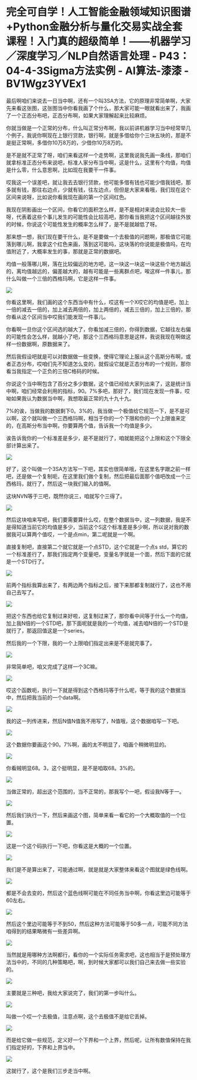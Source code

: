 # 完全可自学！人工智能金融领域知识图谱+Python金融分析与量化交易实战全套课程！入门真的超级简单！——机器学习／深度学习／NLP自然语言处理 - P43：04-4-3Sigma方法实例 - AI算法-漆漆 - BV1Wgz3YVEx1

最后啊咱们来说去一日当中啊，还有一个叫3SA方法，它的原理非常简单啊，大家先来看这张图，这张图当中你看我画了个什么，那大家可能一眼就看出来了，我画了一个正态分布吧，正态分布啊，如果大家理解起来比较麻烦。

你就当做是一个正常的分布，什么叫正常分布啊，我以前讲机器学习当中经常举几个例子，我说你啊现在上银行贷款，银行啊，就是多借给你个三块五块的，那是不是挺正常啊，多借你10万8万的，少借你10万8万的。

是不是就不正常了呀，咱们来看这样一个走势啊，这里我说我先画一条线，那咱们就拿标准正态分布来说吧，标准人家分布当中啊，这是什么，这里有个均值，均值是什么零，什么意思啊，比如现在我要干一件事。

哎我这一个误差吧，就让我去去银行贷款，他可能多借有钱也可能少借我钱吧，那多就有钱，那往右边点，少就有钱，往左边点，但但是大家来看哦，我们现在这个区间来说呀，比如说你看我现在画的第一个区间红色。

我现在阴影画出一个区间，你看它的面积怎么样，是不是相对来说会比较大一些呀，代表着这些个事儿发生的可能性会比较高吧，那你看当我把这个区间越往外放的时候，你说这个可能性发生的概率怎么样了，是不是就越低了呀。

那来想一想，我们现在要干什么，是不是要做一个去极值的问题啊，那极值它可能落到哪儿啊，我拿这个红色来画，落到这可能吗，这块落的你说能是极值吗，在均值附近了，大概率发生的事，那就是正常的数据吧。

均值一般落哪儿啊，落在比较偏远的地方吧，这一块这一块这一块这些个地方越远的，离均值越远的，偏差越大的，越有可能是一些离群点吧，唉这样一件事儿，那什么叫做一个三倍的西格玛啊，它是这样一件事。



![](img/1013f4f4e9de096b8652af923c5ecdcb_1.png)

你看这里啊，我们画的这个东西当中有什么，哎这有一个X哎它的均值是吧，加上一倍的减去一倍的，加上减去两倍的，加上两倍的，减去三倍的，加上三倍的，那你看从这个区间当中哎我们能发现一件事儿。

你看啊一旦你这个区间选的越大了，你看加减三倍的，你得到数据，它越往左右偏的可能性会怎么样，就越小了吧，那这个三西格玛意思是这样，我说我现在啊做这样一份数据啊，原数据来了。

然后我假设吧就是可以对数据做一些变换，使得它理论上服从这个高斯分布啊，或者正态分布，哎咱们先不知道怎么变的，就假设它就是正态分布的一个规则，那你看当我指定一个正负的三倍C格码的时候。

你说这个当中啊包含了百分之多少数据，这个值已经给大家列出来了，这是统计当中啊，咱们经常会利用的指标，90。7%多吧，那好了，我们现在发现一件事，哎呦如果我认为数据当中啊，我想取最正常的九十九十九。

7%的诶，当做我的数据剩下0。3%的，我当做一个极值给它规范一下，是不是可以啊，这个就叫做一个三西格玛啊，相当于你的一个下限和你的一个上限谁来定的，在高斯分布当中啊，你要算两个值，告诉我一个均值是多少。

诶告诉我你的一个标准差是多少，是不是就行了，咱就能把这个上限和这个下限全部计算出来了。

![](img/1013f4f4e9de096b8652af923c5ecdcb_3.png)

好了，这个叫做一个3SA方法写一下吧，其实也很简单哦，在这里名字跟之前一样吧，还是做一个复制呃，在这里我们做个复制，然后把最后面那个值吧改成一个三西格玛，就行了，然后这一块我们输入的值啊。

这块NVN等于三吧，既然你说三，咱就写个三得了。

![](img/1013f4f4e9de096b8652af923c5ecdcb_5.png)

然后这块咱来写吧，我们要需要算什么哎，在整个数据当中，这一列数据，我是不是得知道当前它的均值是多少，当前这个S这个标准差是多少啊，所以说对我的数据我可以算两个值哎，一个是点min，第二呢就是一个啊。

直接复制吧，直接第二个就它就是一个点STD，这个它就是一个点s std，算它的一个标准差行了，那我们指定两个变量吧，变量名字就是一个面，然后下面的它就是一个STD行了。



![](img/1013f4f4e9de096b8652af923c5ecdcb_7.png)

前两个指标我算出来了，有两边两个指标之后，接下来那都复制就行了，这也不用自己去写了。

![](img/1013f4f4e9de096b8652af923c5ecdcb_9.png)

把这个东西也给它复制过来好啦，这复制过来了，那你看中间等于什么一个均值，加上我N倍的一个STD吧，那下面呢就是我的一个均值，减去咱N倍的一个STD是就行了，那返回值这是一个series。

然后我的一个下限，我的一个上限咱们指定出来是不是就完事了。

![](img/1013f4f4e9de096b8652af923c5ecdcb_11.png)

非常简单吧，咱又完成了这样一个3C嘛。

![](img/1013f4f4e9de096b8652af923c5ecdcb_13.png)

哎这个函数呃，执行一下就是得到这个西格玛等于什么呢，等于我的这个数据当中，然后把我当前的一个data啊。



![](img/1013f4f4e9de096b8652af923c5ecdcb_15.png)

我的这一列传进来，然后N值N值我不用写了，N值哦，这个数据咱写一下吧。

![](img/1013f4f4e9de096b8652af923c5ecdcb_17.png)

这个数据你要画这个90。7%啊，画的太不明显了，咱画个稍微明显的。

![](img/1013f4f4e9de096b8652af923c5ecdcb_19.png)

你看贼明显68。3，这个挺明显，是不是咱取68。3%的。

![](img/1013f4f4e9de096b8652af923c5ecdcb_21.png)

当做正常的，超出这个范围的，当不正常的，那我写个一吧，假设我N等于一。

![](img/1013f4f4e9de096b8652af923c5ecdcb_23.png)

然后我们执行一下，然后来画这个图，简单来看一看它的一个大概取值的一个位置。

![](img/1013f4f4e9de096b8652af923c5ecdcb_25.png)

这是一个这个码执行一下吧，你看这是大概的一个位置。

![](img/1013f4f4e9de096b8652af923c5ecdcb_27.png)

我们是不是算出来了，可能通过啊，就是就是大家整体来看这个图就是绿色线啊。

![](img/1013f4f4e9de096b8652af923c5ecdcb_29.png)

都是不会去变的，然后这个蓝色线啊可能在不同任务当中啊，你看这里边可能等于60左右。

![](img/1013f4f4e9de096b8652af923c5ecdcb_31.png)

然后这个里边可能等于不到50，然后这种方法可能等于50多一点，可能不同方法咱得到的结果略微有一些差异啊。



![](img/1013f4f4e9de096b8652af923c5ecdcb_33.png)

当然就是用哪种方法啊都行，看你的一个实际任务需求吧，这也相当于是预处理方法当中的，不同的几种策略吧，啊，到时候大家都可以我们自己来去做一些实验的。



![](img/1013f4f4e9de096b8652af923c5ecdcb_35.png)

主要就是三种吧，我给大家说完了，我们的第一步叫什么。

![](img/1013f4f4e9de096b8652af923c5ecdcb_37.png)

叫做一个哎一个去极值，注意点啊，这个去极值不是给它丢掉。

![](img/1013f4f4e9de096b8652af923c5ecdcb_39.png)

而是给它做一些规范，定义好一个下界和一个上界，然后呢，让所有数值保持在我们指定好的，下界和上界当中。

![](img/1013f4f4e9de096b8652af923c5ecdcb_41.png)

这就行了，这个是我们三步走当中啊。